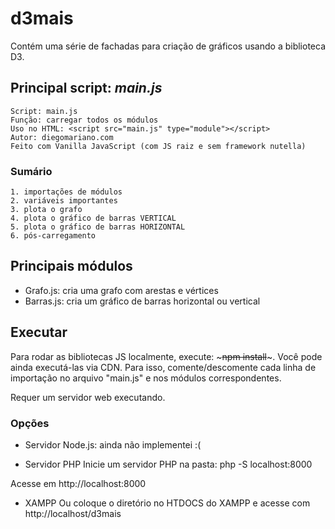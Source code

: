 # d3mais
Contém uma série de fachadas para criação de gráficos usando a biblioteca D3.

## Principal script: <i>main.js</i>
  
	Script: main.js
	Função: carregar todos os módulos
	Uso no HTML: <script src="main.js" type="module"></script>
	Autor: diegomariano.com
	Feito com Vanilla JavaScript (com JS raiz e sem framework nutella)

### Sumário
	1. importações de módulos 
	2. variáveis importantes
	3. plota o grafo
	4. plota o gráfico de barras VERTICAL
	5. plota o gráfico de barras HORIZONTAL
	6. pós-carregamento
 

## Principais módulos
- Grafo.js: cria uma grafo com arestas e vértices
- Barras.js: cria um gráfico de barras horizontal ou vertical

## Executar 
Para rodar as bibliotecas JS localmente, execute: ~~~npm install~~~.
Você pode ainda executá-las via CDN. Para isso, comente/descomente cada linha de importação no arquivo "main.js" e nos módulos correspondentes.

Requer um servidor web executando. 

### Opções
- Servidor Node.js: ainda não implementei :(

- Servidor PHP
Inicie um servidor PHP na pasta: 
php -S localhost:8000

Acesse em http://localhost:8000

- XAMPP
Ou coloque o diretório no HTDOCS do XAMPP e acesse com 
http://localhost/d3mais